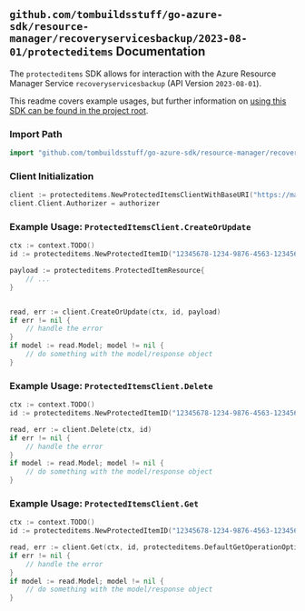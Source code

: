 
## `github.com/tombuildsstuff/go-azure-sdk/resource-manager/recoveryservicesbackup/2023-08-01/protecteditems` Documentation

The `protecteditems` SDK allows for interaction with the Azure Resource Manager Service `recoveryservicesbackup` (API Version `2023-08-01`).

This readme covers example usages, but further information on [using this SDK can be found in the project root](https://github.com/tombuildsstuff/go-azure-sdk/tree/main/docs).

### Import Path

```go
import "github.com/tombuildsstuff/go-azure-sdk/resource-manager/recoveryservicesbackup/2023-08-01/protecteditems"
```


### Client Initialization

```go
client := protecteditems.NewProtectedItemsClientWithBaseURI("https://management.azure.com")
client.Client.Authorizer = authorizer
```


### Example Usage: `ProtectedItemsClient.CreateOrUpdate`

```go
ctx := context.TODO()
id := protecteditems.NewProtectedItemID("12345678-1234-9876-4563-123456789012", "example-resource-group", "vaultValue", "backupFabricValue", "protectionContainerValue", "protectedItemValue")

payload := protecteditems.ProtectedItemResource{
	// ...
}


read, err := client.CreateOrUpdate(ctx, id, payload)
if err != nil {
	// handle the error
}
if model := read.Model; model != nil {
	// do something with the model/response object
}
```


### Example Usage: `ProtectedItemsClient.Delete`

```go
ctx := context.TODO()
id := protecteditems.NewProtectedItemID("12345678-1234-9876-4563-123456789012", "example-resource-group", "vaultValue", "backupFabricValue", "protectionContainerValue", "protectedItemValue")

read, err := client.Delete(ctx, id)
if err != nil {
	// handle the error
}
if model := read.Model; model != nil {
	// do something with the model/response object
}
```


### Example Usage: `ProtectedItemsClient.Get`

```go
ctx := context.TODO()
id := protecteditems.NewProtectedItemID("12345678-1234-9876-4563-123456789012", "example-resource-group", "vaultValue", "backupFabricValue", "protectionContainerValue", "protectedItemValue")

read, err := client.Get(ctx, id, protecteditems.DefaultGetOperationOptions())
if err != nil {
	// handle the error
}
if model := read.Model; model != nil {
	// do something with the model/response object
}
```
